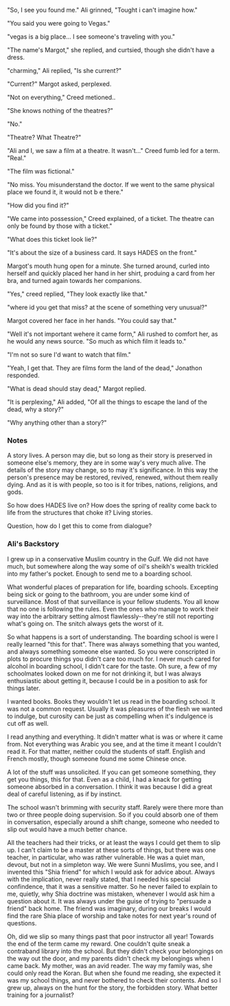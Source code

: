 "So, I see you found me." Ali grinned, "Tought i can't imagine how."

"You said you were going to Vegas."

"vegas is a big place... I see someone's traveling with you."

"The name's Margot," she replied, and curtsied, though she didn't have a dress.

"charming," Ali replied, "Is she current?"

"Current?" Margot asked, perplexed.

"Not on everything," Creed metioned..

"She knows nothing of the theatres?"

"No."

"Theatre? What Theatre?"

"Ali and I, we saw a film at a theatre. It wasn't..." Creed fumb led for a term. "Real."

"The film was fictional."

"No miss. You misunderstand the doctor. If we went to the same physical place we found it, it would not b e there."

"How did you find it?"

"We came into possession," Creed explained, of a ticket. The theatre can only be found by those with a ticket."

"What does this ticket look lie?"

"It's about the size of a business card. It says HADES on the front."

Margot's mouth hung open for a minute. She turned around, curled into herself and quickly placed her hand in her shirt, produing a card from her bra, and turned again towards her companions. 

"Yes," creed replied, "They look exactly like that."

"where id you get that miss? at the scene of something very unusual?"

Margot covered her face in her hands. "You could say that."

"Well it's not important wehere it came form," Ali rushed to comfort her, as he would any news source. "So much as which film it leads to."

"I'm not so sure I'd want to watch that film."

"Yeah, I get that. They are films form the land of the dead," Jonathon responded.

"What is dead should stay dead," Margot replied.

"It is perplexing," Ali added, "Of all the things to escape the land of the dead, why a story?"

"Why anything other than a story?" 

### Notes

A story lives. A person may die, but so long as their story is preserved in someone else's memory, they are in some way's very much alive. The details of the story may change, so to may it's significance. In this way the person's presence may be restored, revived, renewed, without them really dying. And as it is with
people, so too is it for tribes, nations, religions, and gods. 

So how does HADES live on? How does the spring of reality come back to life from the structures that choke it? Living stories. 

Question, how do I get this to come from dialogue?

### Ali's Backstory

I grew up in a conservative Muslim country in the Gulf. We did not have much, but somewhere along the way some of oil's sheikh's wealth trickled into my father's pocket. Enough to send me to a boarding school. 

What wonderful places of preparation for life, boarding schools. Excepting being sick or going to the bathroom, you are under some kind of surveillance. Most of that surveillance is your fellow students. You all know that no one is following the rules. Even the ones who manage to work their way into the arbitrary setting almost flawlessly--they're still not reporting what's going on. The snitch always gets the worst of it. 

So what happens is a sort of understanding. The boarding school is were I really learned "this for that". There was always something that you wanted, and always something someone else wanted. So you were conscripted in plots to procure things you didn't care too much for. I never much cared for alcohol in boarding school, I didn't care for the taste. Oh sure, a few of my schoolmates looked down on me for not drinking it, but I was always enthusiastic about getting it, because I could be in a position to ask for things later. 

I wanted books. Books they wouldn't let us read in the boarding school. It was not a common request. Usually it was pleasures of the flesh we wanted to indulge, but curosity can be just as compelling when it's indulgence is cut off as well. 

I read anything and everything. It didn't matter what is was or where it came from. Not everything was Arabic you see, and at the time it meant I couldn't read it. For that matter, neither could the students of staff. English and French mostly, though someone found me some Chinese once. 

A lot of the stuff was unsolicited. If you can get someone something, they get you things, this for that. Even as a child, I had a knack for getting someone absorbed in a conversation. I think it was because I did a great deal of careful listening, as if by instinct.

The school wasn't brimming with security staff. Rarely were there more than two or three people doing supervision. So if you could absorb one of them in conversation, especially around a shift change, someone who needed to slip out would have a much better chance. 

All the teachers had their tricks, or at least the ways I could get them to slip up. I can't claim to be a master at these sorts of things, but there was one teacher, in particular, who was rather vulnerable. He was a quiet man, devout, but not in a simpleton way. We were Sunni Muslims, you see, and I invented this "Shia friend" for which I would ask for advice about. Always with the implication, never really stated, that I needed his special confindence, that it was a sensitive matter. So he never failed to explain to me, quietly, why Shia doctrine was mistaken, whenever I would ask him a question about it. It was always under the guise of trying to "persuade a friend" back home. The friend was imaginary, during our breaks I would find the rare Shia place of worship and take notes for next year's round of questions. 

Oh, did we slip so many things past that poor instructor all year! Towards the end of the term came my reward. One couldn't quite sneak a contraband library into the school. But they didn't check your belongings on the way out the door, and my parents didn't check my belongings when I came back. My mother, was an avid reader. The way my family was, she could only read the Koran. But when she found me reading, she expected it was my school things, and never bothered to check their contents. And so I grew up, always on the hunt for the story, the forbidden story. What better training for a journalist? 

